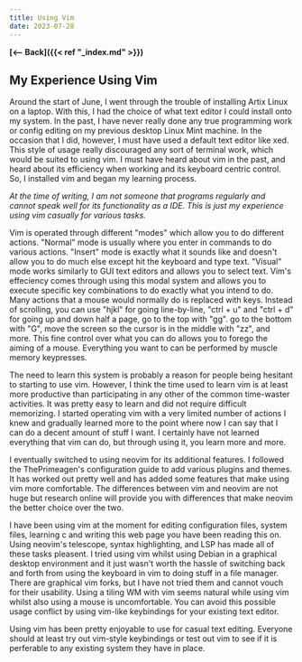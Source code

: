 ```yaml
---
title: Using Vim
date: 2023-07-28
---
```


**[<-- Back]({{< ref "_index.md" >}})**

## My Experience Using Vim

Around the start of June, I went through the trouble of installing Artix Linux on a laptop. With this, I had the choice of what text editor I could install onto my system. In the past, I have never really done any true programming work or config editing on my previous desktop Linux Mint machine. In the occasion that I did, however, I must have used a default text editor like xed. This style of usage really discouraged any sort of terminal work, which would be suited to using vim. I must have heard about vim in the past, and heard about its efficiency when working and its keyboard centric control. So, I installed vim and began my learning process.

_At the time of writing, I am not someone that programs regularly and cannot speak well for its functionality as a IDE. This is just my experience using vim casually for various tasks._

Vim is operated through different "modes" which allow you to do different actions. "Normal" mode is usually where you enter in commands to do various actions. "Insert" mode is exactly what it sounds like and doesn't allow you to do much else except hit the keyboard and type text. "Visual" mode works similarly to GUI text editors and allows you to select text. Vim's effeciency comes through using this modal system and allows you to execute specific key combinations to do exactly what you intend to do. Many actions that a mouse would normally do is replaced with keys. Instead of scrolling, you can use "hjkl" for going line-by-line, "ctrl + u" and "ctrl + d" for going up and down half a page, go to the top with "gg". go to the bottom with "G", move the screen so the cursor is in the middle with "zz", and more. This fine control over what you can do allows you to forego the aiming of a mouse. Everything you want to can be performed by muscle memory keypresses. 

The need to learn this system is probably a reason for people being hesitant to starting to use vim. However, I think the time used to learn vim is at least more productive than participating in any other of the common time-waster activities. It was pretty easy to learn and did not require difficult memorizing. I started operating vim with a very limited number of actions I knew and gradually learned more to the point where now I can say that I can do a decent amount of stuff I want. I certainly have not learned everything that vim can do, but through using it, you learn more and more. 

I eventually switched to using neovim for its additional features. I followed the ThePrimeagen's configuration guide to add various plugins and themes. It has worked out pretty well and has added some features that make using vim more comfortable. The differences between vim and neovim are not huge but research online will provide you with differences that make neovim the better choice over the two. 

I have been using vim at the moment for editing configuration files, system files, learning c and writing this web page you have been reading this on. Using neovim's telescope, syntax highlighting, and LSP has made all of these tasks pleasent. I tried using vim whilst using Debian in a graphical desktop environment and it just wasn't worth the hassle of switching back and forth from using the keyboard in vim to doing stuff in a file manager. There are graphical vim forks, but I have not tried them and cannot vouch for their usability. Using a tiling WM with vim seems natural while using vim whilst also using a mouse is uncomfortable. You can avoid this possible usage conflict by using vim-like keybindings for your existing text editor.

Using vim has been pretty enjoyable to use for casual text editing. Everyone should at least try out vim-style keybindings or test out vim to see if it is perferable to any existing system they have in place. 

